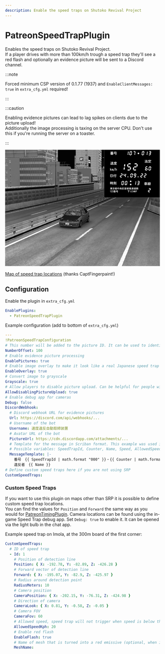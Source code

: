 ```yaml
---
description: Enable the speed traps on Shutoko Revival Project
---
```


# PatreonSpeedTrapPlugin
Enables the speed traps on Shutoko Revival Project.  
If a player drives with more than 100km/h trough a speed trap they'll see a red flash and optionally an evidence picture will be sent to a Discord channel.

:::note

Forced minimum CSP version of 0.1.77 (1937) and `EnableClientMessages: true` in `extra_cfg.yml` required!

:::

:::caution

Enabling evidence pictures can lead to lag spikes on clients due to the picture upload!  
Additionally the image processing is taxing on the server CPU. Don't use this if you're running the server on a toaster.

:::

![Example image](./assets/speedtrap-image.png)

[Map of speed trap locations](https://cdn.discordapp.com/attachments/943940311552507934/993845403755741266/Shutoko_speed_camera_map.jpg) (thanks CaptFingerpaint!)

## Configuration
Enable the plugin in `extra_cfg.yml`
```yaml
EnablePlugins:
  - PatreonSpeedTrapPlugin
```
Example configuration (add to bottom of `extra_cfg.yml`)
```yaml
---
!PatreonSpeedTrapConfiguration
# This number will be added to the picture ID. It can be used to identify different servers by their ID
NumberOffset: 100
# Enable evidence picture processing
EnablePictures: true
# Enable image overlay to make it look like a real Japanese speed trap image
EnableOverlay: true
# Convert image to grayscale
Grayscale: true
# Allow players to disable picture upload. Can be helpful for people with a slow internet connection
AllowDisablingPictureUpload: true
# Enable debug app for cameras
Debug: false
DiscordWebhook:
  # Discord webhook URL for evidence pictures
  Url: https://discord.com/api/webhooks/...
  # Username of the bot
  Username: 速度違反自動取締装置
  # Avatar URL of the bot
  PictureUrl: https://cdn.discordapp.com/attachments/...
  # Template for the message in Scriban format. This example was used in the SRP 2022 April Fools event.
  # Possible variables: SpeedTrapId, Counter, Name, Speed, AllowedSpeed, Lane
  MessageTemplate: |-
    番号　{{ SpeedTrapId | math.format "000" }}・{{ Counter | math.format "000" }}
    違反者　{{ Name }}
# Define custom speed traps here if you are not using SRP 
CustomSpeedTraps:
```

### Custom Speed Traps

If you want to use this plugin on maps other than SRP it is possible to define custom speed trap locations.  
You can find the values for `Position` and `Forward` the same way as you would for [PatreonTimingPlugin](./PatreonTimingPlugin.md).
Camera locations can be found using the in-game Speed Trap debug app. Set `Debug: true` to enable it.
It can be opened via the light bulb in the chat app.

Example speed trap on Imola, at the 300m board of the first corner:
```yaml
CustomSpeedTraps:
  # ID of speed trap
  - Id: 1
    # Position of detection line
    Position: { X: -192.78, Y: -82.89, Z: -426.28 }
    # Forward vector of detection line
    Forward: { X: -195.07, Y: -82.9, Z: -425.97 }
    # Radius around detection point
    RadiusMeters: 10
    # Camera position
    CameraPosition: { X: -202.15, Y: -76.31, Z: -424.98 }
    # Direction of camera
    CameraLook: { X: 0.81, Y: -0.58, Z: -0.05 }
    # Camera FOV
    CameraFov: 60
    # Allowed speed, speed trap will not trigger when speed is below this value
    AllowedSpeedKph: 20
    # Enable red flash
    EnableFlash: true
    # Name of mesh that is turned into a red emissive (optional, when in doubt leave empty)
    MeshName:
```
